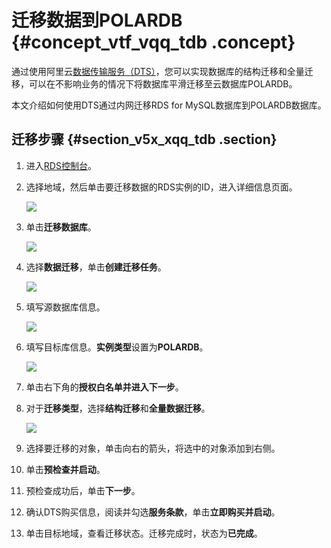 # 迁移数据到POLARDB {#concept_vtf_vqq_tdb .concept}

通过使用阿里云[数据传输服务（DTS）](https://help.aliyun.com/document_detail/26592.html)，您可以实现数据库的结构迁移和全量迁移，可以在不影响业务的情况下将数据库平滑迁移至云数据库POLARDB。

本文介绍如何使用DTS通过内网迁移RDS for MySQL数据库到POLARDB数据库。

## 迁移步骤 {#section_v5x_xqq_tdb .section}

1.  进入[RDS控制台](https://rdsnew.console.aliyun.com/)。

2.  选择地域，然后单击要迁移数据的RDS实例的ID，进入详细信息页面。

    ![](http://static-aliyun-doc.oss-cn-hangzhou.aliyuncs.com/assets/img/3032/2104_zh-CN.png)

3.  单击**迁移数据库**。

    ![](http://static-aliyun-doc.oss-cn-hangzhou.aliyuncs.com/assets/img/3032/2105_zh-CN.png)

4.  选择**数据迁移**，单击**创建迁移任务**。

    ![](http://static-aliyun-doc.oss-cn-hangzhou.aliyuncs.com/assets/img/3032/2106_zh-CN.png)

5.  填写源数据库信息。

    ![](http://static-aliyun-doc.oss-cn-hangzhou.aliyuncs.com/assets/img/3032/2107_zh-CN.png)

6.  填写目标库信息。**实例类型**设置为**POLARDB**。

    ![](http://static-aliyun-doc.oss-cn-hangzhou.aliyuncs.com/assets/img/3032/2108_zh-CN.png)

7.  单击右下角的**授权白名单并进入下一步**。

8.  对于**迁移类型**，选择**结构迁移**和**全量数据迁移**。

    ![](http://static-aliyun-doc.oss-cn-hangzhou.aliyuncs.com/assets/img/3032/2109_zh-CN.png)

9.  选择要迁移的对象，单击向右的箭头，将选中的对象添加到右侧。
10. 单击**预检查并启动**。

11. 预检查成功后，单击**下一步**。
12. 确认DTS购买信息，阅读并勾选**服务条款**，单击**立即购买并启动**。

13. 单击目标地域，查看迁移状态。迁移完成时，状态为**已完成**。


